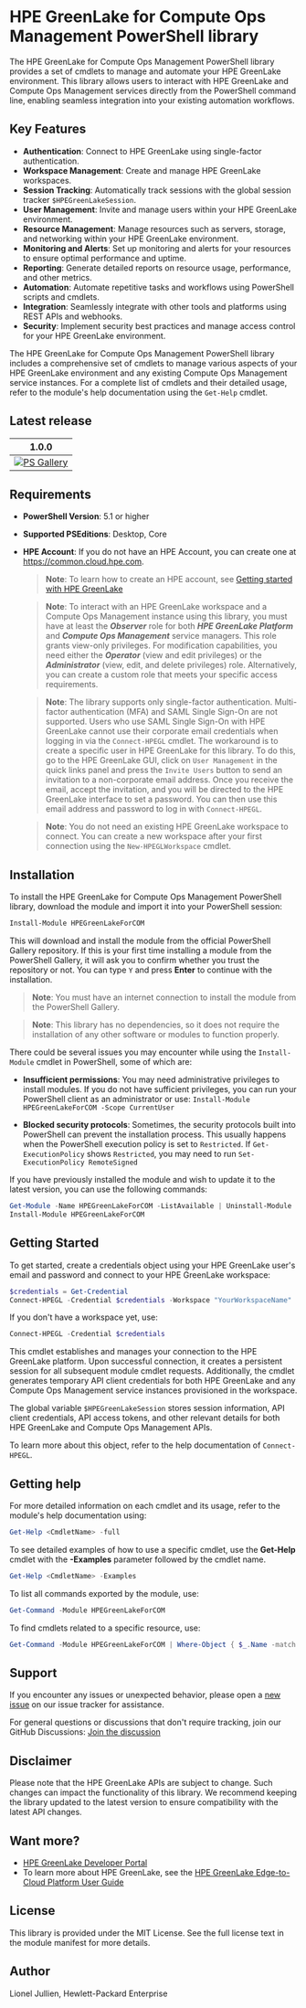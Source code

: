 # HPE GreenLake for Compute Ops Management PowerShell library 

The HPE GreenLake for Compute Ops Management PowerShell library provides a set of cmdlets to manage and automate your HPE GreenLake environment. This library allows users to interact with HPE GreenLake and Compute Ops Management services directly from the PowerShell command line, enabling seamless integration into your existing automation workflows.


## Key Features

- **Authentication**: Connect to HPE GreenLake using single-factor authentication.
- **Workspace Management**: Create and manage HPE GreenLake workspaces.
- **Session Tracking**: Automatically track sessions with the global session tracker `$HPEGreenLakeSession`.
- **User Management**: Invite and manage users within your HPE GreenLake environment.
- **Resource Management**: Manage resources such as servers, storage, and networking within your HPE GreenLake environment.
- **Monitoring and Alerts**: Set up monitoring and alerts for your resources to ensure optimal performance and uptime.
- **Reporting**: Generate detailed reports on resource usage, performance, and other metrics.
- **Automation**: Automate repetitive tasks and workflows using PowerShell scripts and cmdlets.
- **Integration**: Seamlessly integrate with other tools and platforms using REST APIs and webhooks.
- **Security**: Implement security best practices and manage access control for your HPE GreenLake environment.

The HPE GreenLake for Compute Ops Management PowerShell library includes a comprehensive set of cmdlets to manage various aspects of your HPE GreenLake environment and any existing Compute Ops Management service instances. For a complete list of cmdlets and their detailed usage, refer to the module's help documentation using the `Get-Help` cmdlet.


## Latest release

1.0.0 |
------------ |
[![PS Gallery][GL-master-psgallery-badge]][GL-master-psgallery-link] |


## Requirements 

- **PowerShell Version**: 5.1 or higher
- **Supported PSEditions**: Desktop, Core
- **HPE Account**: If you do not have an HPE Account, you can create one at https://common.cloud.hpe.com.
     

    > **Note**: To learn how to create an HPE account, see [Getting started with HPE GreenLake](https://support.hpe.com/hpesc/public/docDisplay?docId=a00120892en_us&page=GUID-497192AA-FDC2-49C5-B572-0D2F58A23745.html)

    > **Note**: To interact with an HPE GreenLake workspace and a Compute Ops Management instance using this library, you must have at least the ***Observer*** role for both ***HPE GreenLake Platform*** and ***Compute Ops Management*** service managers. This role grants view-only privileges. For modification capabilities, you need either the ***Operator*** (view and edit privileges) or the ***Administrator*** (view, edit, and delete privileges) role. Alternatively, you can create a custom role that meets your specific access requirements.

    > **Note**: The library supports only single-factor authentication. Multi-factor authentication (MFA) and SAML Single Sign-On are not supported. Users who use SAML Single Sign-On with HPE GreenLake cannot use their corporate email credentials when logging in via the `Connect-HPEGL` cmdlet. The workaround is to create a specific user in HPE GreenLake for this library. To do this, go to the HPE GreenLake GUI, click on `User Management` in the quick links panel and press the `Invite Users` button to send an invitation to a non-corporate email address. Once you receive the email, accept the invitation, and you will be directed to the HPE GreenLake interface to set a password. You can then use this email address and password to log in with `Connect-HPEGL`.

    > **Note**: You do not need an existing HPE GreenLake workspace to connect. You can create a new workspace after your first connection using the `New-HPEGLWorkspace` cmdlet.


## Installation 

To install the HPE GreenLake for Compute Ops Management PowerShell library, download the module and import it into your PowerShell session:

```powerShell
Install-Module HPEGreenLakeForCOM
```

This will download and install the module from the official PowerShell Gallery repository. If this is your first time installing a module from the PowerShell Gallery, it will ask you to confirm whether you trust the repository or not. You can type `Y` and press **Enter** to continue with the installation.

>**Note**: You must have an internet connection to install the module from the PowerShell Gallery. 

>**Note**: This library has no dependencies, so it does not require the installation of any other software or modules to function properly.

There could be several issues you may encounter while using the `Install-Module` cmdlet in PowerShell, some of which are:

* **Insufficient permissions**: You may need administrative privileges to install modules. If you do not have sufficient privileges, you can run your PowerShell client as an administrator or use: `Install-Module HPEGreenLakeForCOM -Scope CurrentUser`
    
* **Blocked security protocols**: Sometimes, the security protocols built into PowerShell can prevent the installation process. This usually happens when the PowerShell execution policy is set to `Restricted`. If `Get-ExecutionPolicy` shows `Restricted`, you may need to run `Set-ExecutionPolicy RemoteSigned`

If you have previously installed the module and wish to update it to the latest version, you can use the following commands:

```PowerShell
Get-Module -Name HPEGreenLakeForCOM -ListAvailable | Uninstall-Module
Install-Module HPEGreenLakeForCOM
```


## Getting Started

To get started, create a credentials object using your HPE GreenLake user's email and password and connect to your HPE GreenLake workspace:


```powerShell
$credentials = Get-Credential
Connect-HPEGL -Credential $credentials -Workspace "YourWorkspaceName"
```

If you don't have a workspace yet, use:

```powerShell
Connect-HPEGL -Credential $credentials 
```

This cmdlet establishes and manages your connection to the HPE GreenLake platform. Upon successful connection, it creates a persistent session for all subsequent module cmdlet requests. Additionally, the cmdlet generates temporary API client credentials for both HPE GreenLake and any Compute Ops Management service instances provisioned in the workspace.

The global variable `$HPEGreenLakeSession` stores session information, API client credentials, API access tokens, and other relevant details for both HPE GreenLake and Compute Ops Management APIs.

To learn more about this object, refer to the help documentation of `Connect-HPEGL`.


## Getting help

For more detailed information on each cmdlet and its usage, refer to the module's help documentation using:

```PowerShell
Get-Help <CmdletName> -full
```

To see detailed examples of how to use a specific cmdlet, use the **Get-Help** cmdlet with the **\-Examples** parameter followed by the cmdlet name.

```PowerShell
Get-Help <CmdletName> -Examples
```
To list all commands exported by the module, use:

```PowerShell
Get-Command -Module HPEGreenLakeForCOM
```

To find cmdlets related to a specific resource, use:

```PowerShell
Get-Command -Module HPEGreenLakeForCOM | Where-Object { $_.Name -match "<ResourceName>" }
```


## Support

If you encounter any issues or unexpected behavior, please open a [new issue][new-issue-link] on our issue tracker for assistance.

For general questions or discussions that don't require tracking, join our GitHub Discussions: [Join the discussion][github-chat-link]


## Disclaimer

Please note that the HPE GreenLake APIs are subject to change. Such changes can impact the functionality of this library. We recommend keeping the library updated to the latest version to ensure compatibility with the latest API changes.


## Want more?

* [HPE GreenLake Developer Portal](https://developer.greenlake.hpe.com/)
* To learn more about HPE GreenLake, see the [HPE GreenLake Edge-to-Cloud Platform User Guide](https://support.hpe.com/hpesc/public/docDisplay?docId=a00120892en_us)

<!-- markdown variables links -->

[GL-master-psgallery-badge]: https://img.shields.io/powershellgallery/dt/HPEGreenLake?label=PSGallery
[GL-master-psgallery-link]: https://www.powershellgallery.com/packages/HPEGreenLakeForCOM


<!-- MISC DO NOT TOUCH -->
[new-issue-badge-url]: https://img.shields.io/badge/issues-new-yellowgreen?style=flat&logo=github
[new-issue-link]: https://github.com/jullienl/HPE-COM-PowerShell-library/issues
[github-chat-badge-url]: https://img.shields.io/badge/chat-on%20github%20discussions-green?style=flat&logo=gitter
[github-chat-link]: https://github.com/jullienl/HPE-COM-PowerShell-library/discussions


## License
This library is provided under the MIT License. See the full license text in the module manifest for more details.

## Author
Lionel Jullien, Hewlett-Packard Enterprise